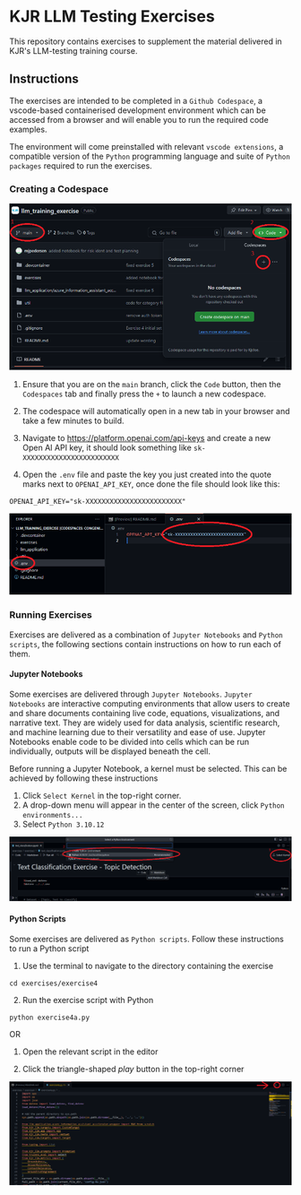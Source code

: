 # KJR LLM Testing Exercises
This repository contains exercises to supplement the material delivered in KJR's LLM-testing training course. 

## Instructions
The exercises are intended to be completed in a `Github Codespace`, a vscode-based containerised development environment which can be accessed from a browser and will enable you to run the required code examples. 

The environment will come preinstalled with relevant `vscode extensions`, a compatible version of the `Python` programming language and suite of `Python packages` required to run the exercises.  

### Creating a Codespace
![start-codespace](img/start-codespace.png)
1. Ensure that you are on the `main` branch, click the `Code` button, then the `Codespaces` tab and finally press the `+` to launch a new codespace. 

2. The codespace will automatically open in a new tab in your browser and take a few minutes to build.

3. Navigate to https://platform.openai.com/api-keys and create a new Open AI API key, it should look something like `sk-XXXXXXXXXXXXXXXXXXXXXXXX`

4. Open the `.env` file and paste the key you just created into the quote marks next to `OPENAI_API_KEY`, once done the file should look like this:
```
OPENAI_API_KEY="sk-XXXXXXXXXXXXXXXXXXXXXXXX" 
```
![api-key](img/api-key.png)

### Running Exercises
Exercises are delivered as a combination of `Jupyter Notebooks` and `Python scripts`, the following sections contain instructions on how to run each of them.
#### Jupyter Notebooks
Some exercises are delivered through `Jupyter Notebooks`. `Jupyter Notebooks` are interactive computing environments that allow users to create and share documents containing live code, equations, visualizations, and narrative text. They are widely used for data analysis, scientific research, and machine learning due to their versatility and ease of use. Jupyter Notebooks enable code to be divided into cells which can be run individually, outputs will be displayed beneath the cell.

Before running a Jupyter Notebook, a kernel must be selected. This can be achieved by following these instructions

1. Click `Select Kernel` in the top-right corner.
2. A drop-down menu will appear in the center of the screen, click `Python environments...`
3. Select `Python 3.10.12`

![set-kernel](img/set-kernel.png)
#### Python Scripts
Some exercises are delivered as `Python scripts`. Follow these instructions to run a Python script

1. Use the terminal to navigate to the directory containing the exercise

```
cd exercises/exercise4
```

2. Run the exercise script with Python

```
python exercise4a.py
```

OR

1. Open the relevant script in the editor

2. Click the triangle-shaped *play* button in the top-right corner

![run-script](img/run-script.png)